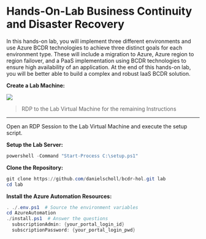 # Hands-On-Lab Business Continuity and Disaster Recovery

In this hands-on lab, you will implement three different environments and use Azure BCDR technologies to achieve three distinct goals for each environment type. These will include a migration to Azure, Azure region to region failover, and a PaaS implementation using BCDR technologies to ensure high availability of an application.
At the end of this hands-on lab, you will be better able to build a complex and robust IaaS BCDR solution.

__Create a Lab Machine:__

<a href="https://portal.azure.com/#create/Microsoft.Template/uri/https%3A%2F%2Fraw.githubusercontent.com%2Fdanielscholl%2Fhol-bcdr%2Fmaster%2Fazuredeploy.json" target="_blank">
    <img src="http://azuredeploy.net/deploybutton.png"/>
</a>

> RDP to the Lab Virtual Machine for the remaining Instructions

---------------------------------------------------------------

Open an RDP Session to the Lab Virtual Machine and execute the setup script.

__Setup the Lab Server:__

```powershell
powershell -Command "Start-Process C:\setup.ps1"
```


__Clone the Repository:__

```powershell
git clone https://github.com/danielscholl/bcdr-hol.git lab
cd lab
```

__Install the Azure Automation Resources:__

```powershell
. ./.env.ps1  # Source the environment variables
cd AzureAutomation
./install.ps1  # Answer the questions
  subscriptionAdmin: {your_portal_login_id}
  subscriptionPassword: {your_portal_login_pwd}
```
